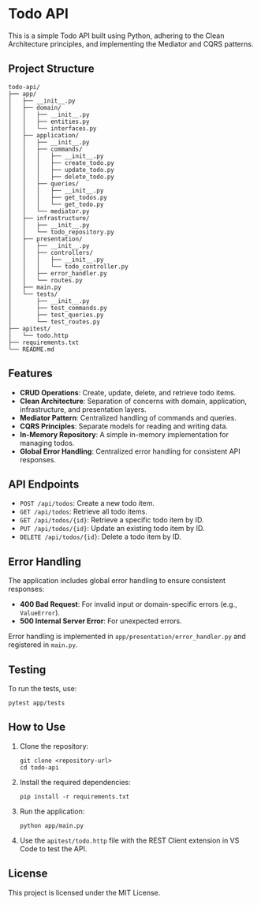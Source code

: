 # Todo API

This is a simple Todo API built using Python, adhering to the Clean Architecture principles, and implementing the Mediator and CQRS patterns.

## Project Structure

```
todo-api/
├── app/
│   ├── __init__.py
│   ├── domain/
│   │   ├── __init__.py
│   │   ├── entities.py
│   │   └── interfaces.py
│   ├── application/
│   │   ├── __init__.py
│   │   ├── commands/
│   │   │   ├── __init__.py
│   │   │   ├── create_todo.py
│   │   │   ├── update_todo.py
│   │   │   ├── delete_todo.py
│   │   ├── queries/
│   │   │   ├── __init__.py
│   │   │   ├── get_todos.py
│   │   │   └── get_todo.py
│   │   └── mediator.py
│   ├── infrastructure/
│   │   ├── __init__.py
│   │   └── todo_repository.py
│   ├── presentation/
│   │   ├── __init__.py
│   │   ├── controllers/
│   │   │   ├── __init__.py
│   │   │   └── todo_controller.py
│   │   ├── error_handler.py
│   │   └── routes.py
│   ├── main.py
│   └── tests/
│       ├── __init__.py
│       ├── test_commands.py
│       ├── test_queries.py
│       └── test_routes.py
├── apitest/
│   └── todo.http
├── requirements.txt
└── README.md
```

## Features

- **CRUD Operations**: Create, update, delete, and retrieve todo items.
- **Clean Architecture**: Separation of concerns with domain, application, infrastructure, and presentation layers.
- **Mediator Pattern**: Centralized handling of commands and queries.
- **CQRS Principles**: Separate models for reading and writing data.
- **In-Memory Repository**: A simple in-memory implementation for managing todos.
- **Global Error Handling**: Centralized error handling for consistent API responses.

## API Endpoints

- `POST /api/todos`: Create a new todo item.
- `GET /api/todos`: Retrieve all todo items.
- `GET /api/todos/{id}`: Retrieve a specific todo item by ID.
- `PUT /api/todos/{id}`: Update an existing todo item by ID.
- `DELETE /api/todos/{id}`: Delete a todo item by ID.

## Error Handling

The application includes global error handling to ensure consistent responses:
- **400 Bad Request**: For invalid input or domain-specific errors (e.g., `ValueError`).
- **500 Internal Server Error**: For unexpected errors.

Error handling is implemented in `app/presentation/error_handler.py` and registered in `main.py`.

## Testing

To run the tests, use:
```
pytest app/tests
```

## How to Use

1. Clone the repository:
   ```
   git clone <repository-url>
   cd todo-api
   ```

2. Install the required dependencies:
   ```
   pip install -r requirements.txt
   ```

3. Run the application:
   ```
   python app/main.py
   ```

4. Use the `apitest/todo.http` file with the REST Client extension in VS Code to test the API.

## License

This project is licensed under the MIT License.